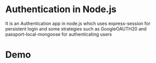 # Authentication in Node.js
It is an Authentication app in node.js which uses express-session for persistent login and some strategies such as GoogleOAUTH20 and passport-local-mongoose for authenticating users

# Demo
